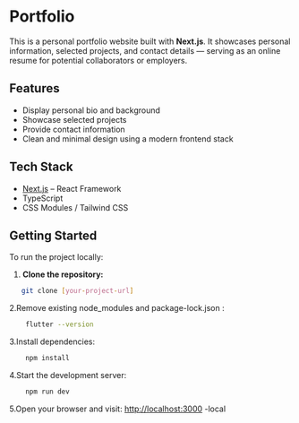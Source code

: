 # Portfolio

This is a personal portfolio website built with **Next.js**. It showcases personal information, selected projects, and contact details — serving as an online resume for potential collaborators or employers.

## Features

- Display personal bio and background
- Showcase selected projects
- Provide contact information
- Clean and minimal design using a modern frontend stack

## Tech Stack

- [Next.js](https://nextjs.org/) – React Framework
- TypeScript
- CSS Modules / Tailwind CSS

## Getting Started

To run the project locally:

1. **Clone the repository:**

```bash
   git clone [your-project-url]
```

2.Remove existing node_modules and package-lock.json :

```bash
    flutter --version
```

3.Install dependencies:

```bash
    npm install
```

4.Start the development server:

```bash
    npm run dev
```

5.Open your browser and visit:
  [http://localhost:3000](http://localhost:3000/) -local
